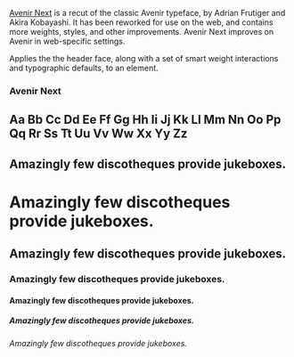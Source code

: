 [Avenir Next](http://www.fonts.com/font/linotype/avenir-next) is a recut of the classic Avenir typeface, by Adrian Frutiger and Akira Kobayashi. It has been reworked for use on the web, and contains more weights, styles, and other improvements. Avenir Next improves on Avenir in web-specific settings.

Applies the the header face, along with a set of smart weight interactions and typographic defaults, to an element.

### Avenir Next

<h2 class="type-sample"> Aa Bb Cc Dd Ee Ff Gg Hh Ii Jj Kk Ll Mm Nn Oo Pp Qq Rr Ss Tt Uu Vv Ww Xx Yy Zz</h2>
<h2 class="type-sample"> Amazingly few discotheques provide jukeboxes.</h2>

<h1>Amazingly few discotheques provide jukeboxes.</h1>
<h2>Amazingly few discotheques provide jukeboxes.</h2>
<h3>Amazingly few discotheques provide jukeboxes.</h3>
<h4>Amazingly few discotheques provide jukeboxes.</h4>
<h5>Amazingly few discotheques provide jukeboxes.</h5>
<h6>Amazingly few discotheques provide jukeboxes.</h6>

